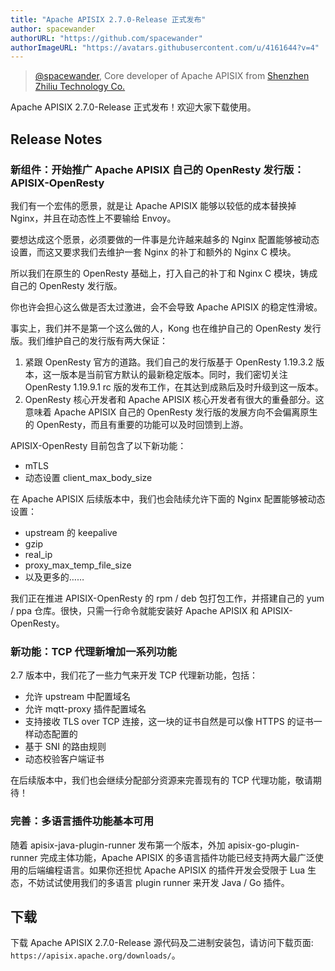 ```yaml
---
title: "Apache APISIX 2.7.0-Release 正式发布"
author: spacewander
authorURL: "https://github.com/spacewander"
authorImageURL: "https://avatars.githubusercontent.com/u/4161644?v=4"
---
```

> [@spacewander](https://github.com/spacewander), Core developer of Apache APISIX from [Shenzhen Zhiliu Technology Co.](https://www.apiseven.com/)
>

<!--truncate-->
Apache APISIX 2.7.0-Release 正式发布！欢迎大家下载使用。

## Release Notes

### 新组件：开始推广 Apache APISIX 自己的 OpenResty 发行版：APISIX-OpenResty

我们有一个宏伟的愿景，就是让 Apache APISIX 能够以较低的成本替换掉 Nginx，并且在动态性上不要输给 Envoy。

要想达成这个愿景，必须要做的一件事是允许越来越多的 Nginx 配置能够被动态设置，而这又要求我们去维护一套 Nginx 的补丁和额外的 Nginx C 模块。

所以我们在原生的 OpenResty 基础上，打入自己的补丁和 Nginx C 模块，铸成自己的 OpenResty 发行版。

你也许会担心这么做是否太过激进，会不会导致 Apache APISIX 的稳定性滑坡。

事实上，我们并不是第一个这么做的人，Kong 也在维护自己的 OpenResty 发行版。我们维护自己的发行版有两大保证：

1. 紧跟 OpenResty 官方的道路。我们自己的发行版基于 OpenResty 1.19.3.2 版本，这一版本是当前官方默认的最新稳定版本。同时，我们密切关注 OpenResty 1.19.9.1 rc 版的发布工作，在其达到成熟后及时升级到这一版本。
2. OpenResty 核心开发者和 Apache APISIX 核心开发者有很大的重叠部分。这意味着 Apache APISIX 自己的 OpenResty 发行版的发展方向不会偏离原生的 OpenResty，而且有重要的功能可以及时回馈到上游。

APISIX-OpenResty 目前包含了以下新功能：

* mTLS
* 动态设置 client_max_body_size

在 Apache APISIX 后续版本中，我们也会陆续允许下面的 Nginx 配置能够被动态设置：

* upstream 的 keepalive
* gzip
* real_ip
* proxy_max_temp_file_size
* 以及更多的……

我们正在推进 APISIX-OpenResty 的 rpm / deb 包打包工作，并搭建自己的 yum / ppa 仓库。很快，只需一行命令就能安装好 Apache APISIX 和 APISIX-OpenResty。

### 新功能：TCP 代理新增加一系列功能

2.7 版本中，我们花了一些力气来开发 TCP 代理新功能，包括：

* 允许 upstream 中配置域名
* 允许 mqtt-proxy 插件配置域名
* 支持接收 TLS over TCP 连接，这一块的证书自然是可以像 HTTPS 的证书一样动态配置的
* 基于 SNI 的路由规则
* 动态校验客户端证书

在后续版本中，我们也会继续分配部分资源来完善现有的 TCP 代理功能，敬请期待！

### 完善：多语言插件功能基本可用

随着 apisix-java-plugin-runner 发布第一个版本，外加 apisix-go-plugin-runner 完成主体功能，Apache APISIX 的多语言插件功能已经支持两大最广泛使用的后端编程语言。如果你还担忧 Apache APISIX 的插件开发会受限于 Lua 生态，不妨试试使用我们的多语言 plugin runner 来开发 Java / Go 插件。

## 下载

下载 Apache APISIX 2.7.0-Release 源代码及二进制安装包，请访问下载页面: `https://apisix.apache.org/downloads/`。
